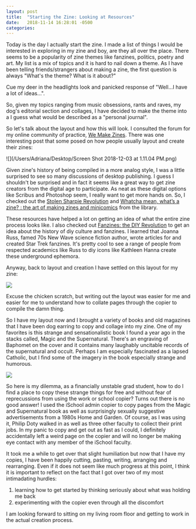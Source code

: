 ```yaml
---
layout: post
title:  "Starting the Zine: Looking at Resources"
date:   2018-11-14 16:28:01 -0500
categories:
---
```


Today is the day I actually start the zine. I made a list of things I would be interested in exploring in my zine and boy, are they all over the place. There seems to be a popularity of zine themes like fanzines, politics, poetry and art. My list is a mix of topics and it is hard to nail down a theme. As I have been telling friends/strangers about making a zine, the first question is always "What's the theme? What is it about?"

Cue my deer in the headlights look and panicked response of "Well...I have a lot of ideas...". 

So, given my topics ranging from music obsessions, rants and raves, my dog's editorial section and collages, I have decided to make the theme into a I guess what would be described as a "personal journal". 

So let's talk about the layout and how this will look. I consulted the forum for my online community of practice, [We Make Zines](http://wemakezines.com/). There was one interesting post that some posed on how people usually layout and create their zines:

![](/Users/Adriana/Desktop/Screen Shot 2018-12-03 at 1.11.04 PM.png)	



Given zine's history of being compiled in a more analog style, I was a little surprised to see so many discussions of desktop publishing. I guess I shouldn't be surprised and in fact it seems like a great way to get zine creators from the digital age to participate. As neat as these digital options like Scribus and Photoshop seem, I really want to get more hands on. So, I checked out the [Stolen Sharpie Revolution](https://www.amazon.com/Stolen-Sharpie-Revolution-Zine-Resource/dp/0972696725) and [Whatcha mean, what’s a zine? : the art of making zines and minicomics](https://catalog.lib.utexas.edu/record=b6488340~S29) from the library. 

These resources have helped a lot on getting an idea of what the entire zine process looks like. I also checked out [Fanzines: the DIY Revolution](https://catalog.lib.utexas.edu/record=b8066667~S29) to get an idea about the history of diy culture and fanzines. I learned that Joanna Russ, famed 70s New Wave science fiction author, wrote articles for and created Star Trek fanzines. It's pretty cool to see a range of people from respected academics like Russ to diy icons like Kathleen Hanna create these underground ephemora. 

Anyway, back to layout and creation I have settled on this layout for my zine: 

![](/Users/Adriana/Desktop/IMG_6473.jpg)	

Excuse the chicken scratch, but writing out the layout was easier for me and easier for me to understand how to collate pages through the copier to compile the damn thing. 

So I have my layout now and I brought a variety of books and old magazines that I have been dog earring to copy and collage into my zine. One of my favorites is this strange and sensationalistic book I found a year ago in the stacks called, Magic and the Supernatural. There's an engraving of Baphomet on the cover and it contains many laughably uncitable records of the supernatural and occult. Perhaps I am especially fascinated as a lapsed Catholic, but I find some of the imagery in the book especially strange and humorous.

![](https://images-na.ssl-images-amazon.com/images/I/91vS8szBctL.jpg)

So here is my dilemma, as a financially unstable grad student, how to do I find a place to copy these strange things for free and without fear of reprecussions from using the work or school copier? Turns out there is no good answer! I used the iSchool admin copier to copy pages from the Magic and Supernatural book as well as surprisingly sexually suggestive advertisements from a 1980s Home and Garden. Of course, as I was using it, Philip Doty walked in as well as three other faculty to collect their print jobs. In my panic to copy and get out as fast as I could, I definitely accidentally left a weird page on the copier and will no longer be making eye contact with any member of the iSchool faculty. 

It took me a while to get over that slight humiliation but now that I have my copies, I have been happily cutting, pasting, writing, arranging and rearranging. Even if it does not seem like much progress at this point, I think it is important to reflect on the fact that I got over two of my most intimadating hurdles:

1. learning how to get started by thinking seriously about what was holding me back 
2. experimenting with the copier even through all the discomfort

I am looking forward to sitting on my living room floor and getting to work in the actual creation process. 